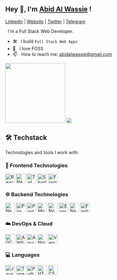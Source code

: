 ## Hey 👋, I'm [Abid Al Wassie](https://abidalwassie.me) !

[LinkedIn](https://www.linkedin.com/in/abidalwassie/) |
[Website](https://abidalwassie.netlify.app/) |
[Twitter](https://twitter.com/abidalwassie) |
[Telegram](https://t.me/doge4444)

&nbsp; 
I'm a Full Stack Web Developer.
- 🛠️ &nbsp; I build `Full Stack Web Apps`
- 🐧 &nbsp; I love FOSS
- 📫 &nbsp; How to reach me: abidalwassie@gmail.com

<div>
  <img src="https://github-readme-stats.vercel.app/api?username=abidalwassie&show_icons=true&theme=github_dark_dimmed" height="190">
  <img src="https://github-readme-stats.vercel.app/api/top-langs/?username=AbidAlWassie&langs_count=8&count_private=false&layout=compact&theme=github_dark_dimmed&hide_border=true&bg_color=0C1014&hide=scss">
</div>

<div>
  <h2>🛠️ <strong>Techstack</strong></h2>
  <p>Technologies and tools I work with:</p>

  <h3>🚀 <strong>Frontend Technologies</strong></h3>
  <img src="https://img.shields.io/badge/React-20232A?style=flat&logo=react&logoColor=61DAFB" alt="React" height="30">
  <img src="https://img.shields.io/badge/Next.js-000000?style=flat&logo=next.js&logoColor=white" alt="Next.js" height="30">
  <img src="https://img.shields.io/badge/TailwindCSS-06B6D4?style=flat&logo=tailwindcss&logoColor=white" alt="TailwindCSS" height="30">
  <img src="https://img.shields.io/badge/Shadcn-000000?style=flat&logo=shadcn/ui&logoColor=white&color=353535" alt="Shadcn" height="30">
  <img src="https://img.shields.io/badge/Framer_Motion-353535?style=flat&logo=framer&logoColor=white" alt="Framer Motion" height="30">

  <h3>⚙️ <strong>Backend Technologies</strong></h3>
  <img src="https://img.shields.io/badge/NextAuth-EB5424?style=flat&logo=auth0&logoColor=white" alt="NextAuth" height="30">
  <img src="https://img.shields.io/badge/Prisma-2D3748?style=flat&logo=prisma&logoColor=white" alt="Prisma" height="30">
  <img src="https://img.shields.io/badge/PostgreSQL-336791?style=flat&logo=postgresql&logoColor=white" alt="PostgreSQL" height="30">
  <img src="https://img.shields.io/badge/MongoDB-4EA94B?style=flat&logo=mongodb&logoColor=white" alt="MongoDB" height="30">
  <img src="https://img.shields.io/badge/Node.js-339933?style=flat&logo=node.js&logoColor=white" alt="Node.js" height="30">
  <img src="https://img.shields.io/badge/Express-000000?style=flat&logo=express&logoColor=white" alt="Express" height="30">
  <img src="https://img.shields.io/badge/Nest.js-ea2860?style=flat&logo=nestjs&logoColor=white" alt="Nest.js" height="30">
  <img src="https://img.shields.io/badge/Fastify-000000?style=flat&logo=fastify&logoColor=white" alt="Fastify" height="30">


  <h3>☁️ <strong>DevOps & Cloud</strong></h3>
  <img src="https://img.shields.io/badge/GCP-4285F4?style=flat&logo=google-cloud&logoColor=white" alt="GCP" height="30">
  <img src="https://img.shields.io/badge/AWS-232F3E?style=flat&logo=amazon-aws&logoColor=white" alt="AWS" height="30">
  <img src="https://img.shields.io/badge/Azure-0078D4?style=flat&logo=microsoft-azure&logoColor=white" alt="Azure" height="30">
  <img src="https://img.shields.io/badge/Nginx-009639?style=flat&logo=nginx&logoColor=white" alt="Nginx" height="30">
  <img src="https://img.shields.io/badge/Vercel-000000?style=flat&logo=vercel&logoColor=white" alt="Vercel" height="30">

  <h3>💻 <strong>Languages</strong></h3>
  <img src="https://img.shields.io/badge/JavaScript-F7DF1E?style=flat&logo=javascript&logoColor=black" alt="JavaScript" height="30">
  <img src="https://img.shields.io/badge/TypeScript-3178C6?style=flat&logo=typescript&logoColor=white" alt="TypeScript" height="30">
  <img src="https://img.shields.io/badge/Python-3776AB?style=flat&logo=python&logoColor=white" alt="Python" height="30">
  <img src="https://img.shields.io/badge/HTML5-E34F26?style=flat&logo=html5&logoColor=white" alt="HTML5" height="30">
  <img src="https://img.shields.io/badge/CSS3-1572B6?style=flat&logo=css3&logoColor=white" alt="CSS3" height="30">

</div>
